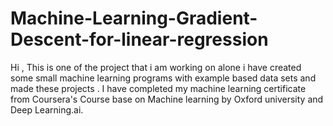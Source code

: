 # Machine-Learning-Gradient-Descent-for-linear-regression
Hi , This is one of the project that i am working on alone i have created some small machine learning programs with example based data sets and made these projects . I have completed my machine learning certificate from Coursera's Course base on Machine learning by Oxford university and Deep Learning.ai.
